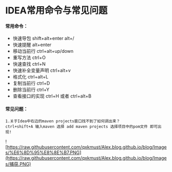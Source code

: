 # IDEA常用命令与常见问题

#### 常用命令：

- 快速导包	shift+alt+enter alt+/
- 快速提醒    alt+enter
- 移动当前行    ctrl+alt+up/down
- 重写方法    ctrl+O
- 快速查找    ctrl+N
- 快速补全变量声明    ctrl+alt+v
- 格式化    ctrl+alt+L
- 复制当前行    ctrl+D
- 删除当前行    ctrl+Y
- 查看接口的实现    ctrl+H 或者 ctrl+alt+B

#### 常见问题：

```
1.关于Idea中右边的maven projects窗口找不到了如何调出来？
ctrl+shift+A 输入maven 选择 add maven projects 选择项目中的pom文件 即可出现!
```

![https://raw.githubusercontent.com/qxkmust/Alex.blog.github.io/blog/Images/%E6%8D%95%E8%8E%B7.PNG](https://raw.githubusercontent.com/qxkmust/Alex.blog.github.io/blog/Images/捕获.PNG) 